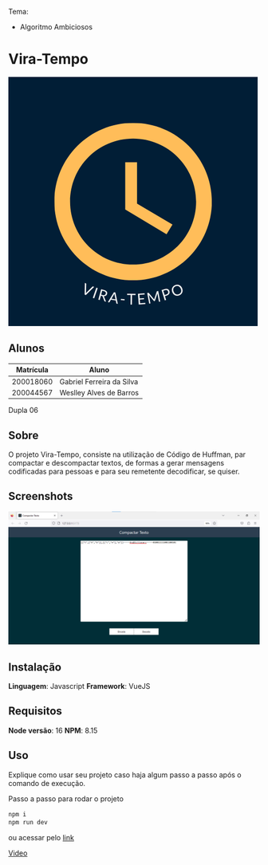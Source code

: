 Tema:

- Algoritmo Ambiciosos

# Vira-Tempo 
![Logo do Projeto](src/assets/logo.png)

## Alunos

| Matrícula | Aluno                     |
| ---------- | ------------------------- |
| 200018060  | Gabriel Ferreira da Silva |
| 200044567  | Weslley Alves de Barros   |

Dupla 06

## Sobre

O projeto Vira-Tempo, consiste na utilização de Código de Huffman, par compactar e descompactar textos, de formas a gerar mensagens codificadas para pessoas e para seu remetente decodificar, se quiser.

## Screenshots

<img src="public/PAC.png" alt="Imagem do site" />

## Instalação

**Linguagem**: Javascript
**Framework**: VueJS

## Requisitos

**Node versão**: 16
**NPM**: 8.15

## Uso

Explique como usar seu projeto caso haja algum passo a passo após o comando de execução.

Passo a passo para rodar o projeto

```bash
npm i
npm run dev
```

ou acessar pelo [link](https://projeto-de-algoritmos.github.io/Greed_compactartexto/)

[Video](https://youtu.be/7KhCg3rJKMM)
